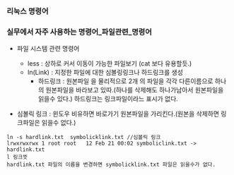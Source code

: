### 리눅스 명령어
### 실무에서 자주 사용하는 명령어_파일관련_명령어
- 파일 시스템 관련 명령어

  - less : 상하로 커서 이동이 가능한 파일보기 (cat 보다 유용할듯.)
  - ln(Link) : 지정한 파일에 대한 심볼링링크나 하드링크를 생성
    - 하드링크 : 원본파일 을 물리적으로 2개 의 파일을 각각 다른이름으로 하나의 원본파일을 바라보고 있따.(하나를 삭제해도 하나가남아서 원본파일을 읽을수 있다.)
                하드링크는 링크파일이라느 표시가 없다.    
- 심볼릭 링크 : 윈도우 비유하면 바로가기 원본파일을 가리킨다.(원본을 삭제하면 링크파일은 읽을수 없다.)
```shell
ln -s hardlink.txt  symbolicklink.txt //심볼릭 링크
lrwxrwxrwx 1 root root   12 Feb 21 00:02 symboliclink.txt -> hardlink.txt
l 링크뜻 
hardlink.txt 파일의 이름을 변경하면 symbolicklink.txt 파일은 읽을수가 없다.
```
